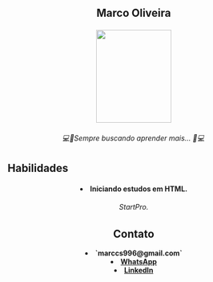 ##
<h2 p align="center">
Marco Oliveira
 <p align="center">

<img src="https://cdn.discordapp.com/attachments/435514046192812045/1064720779817779200/1673919597333.jpg" width="150" height="185">

<h6 p align="center">
 💻🚀Sempre buscando aprender mais... 🚀💻 
  
## Habilidades
<h4 p align="center"> <li>
 Iniciando estudos em HTML.
 <h6 p align="center"> StartPro. 

## Contato
<li> `marccs996@gmail.com`
<li> <a href="https://wa.me/5513996062520"> WhatsApp
 <li> <a href="https://www.linkedin.com/mwlite/in/marco-oliveira-a18829260"> LinkedIn
